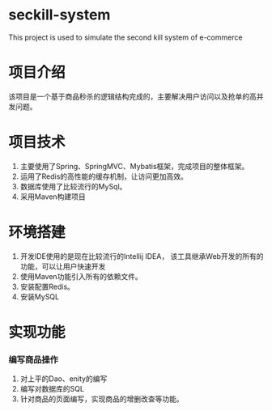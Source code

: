 ﻿# seckill-system
This project is used to simulate the second kill system of e-commerce

# 项目介绍
该项目是一个基于商品秒杀的逻辑结构完成的，主要解决用户访问以及抢单的高并发问题。

# 项目技术
1. 主要使用了Spring、SpringMVC、Mybatis框架，完成项目的整体框架。
2. 运用了Redis的高性能的缓存机制，让访问更加高效。
3. 数据库使用了比较流行的MySql。
4. 采用Maven构建项目

#  环境搭建
1. 开发IDE使用的是现在比较流行的Intellij IDEA， 该工具继承Web开发的所有的功能，可以让用户快速开发
2. 使用Maven功能引入所有的依赖文件。
3. 安装配置Redis。
4. 安装MySQL
# 实现功能
### 编写商品操作
 1. 对上平的Dao、enity的编写
 2. 编写对数据库的SQL
 3. 针对商品的页面编写，实现商品的增删改查等功能。
